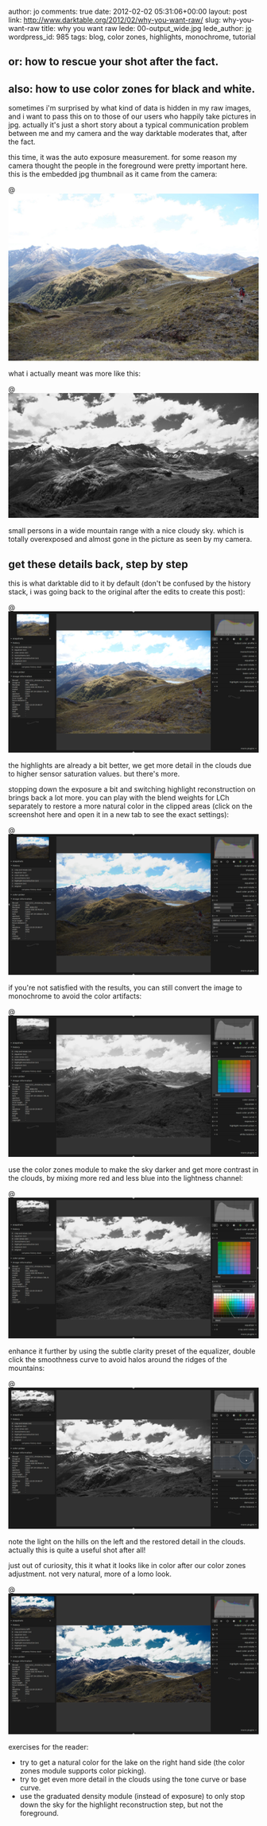 author: jo
comments: true
date: 2012-02-02 05:31:06+00:00
layout: post
link: http://www.darktable.org/2012/02/why-you-want-raw/
slug: why-you-want-raw
title: why you want raw
lede: 00-output_wide.jpg
lede_author: <a href="https://jo.dreggn.org/home/">jo</a>
wordpress_id: 985
tags: blog, color zones, highlights, monochrome, tutorial

## or: how to rescue your shot after the fact.




## also: how to use color zones for black and white.


sometimes i'm surprised by what kind of data is hidden in my raw images, and i want to pass this on to those of our users who happily take pictures in jpg. actually it's just a short story about a typical communication problem between me and my camera and the way darktable moderates that, after the fact.

this time, it was the auto exposure measurement. for some reason my camera thought the people in the foreground were pretty important here. this is the embedded jpg thumbnail as it came from the camera:

@![00-from-cam](00-from-cam.jpg)

what i actually meant was more like this:

@![00-output](00-output.jpg)

small persons in a wide mountain range with a nice cloudy sky. which is totally overexposed and almost gone in the picture as seen by my camera.


## get these details back, step by step


this is what darktable did to it by default (don't be confused by the history stack, i was going back to the original after the edits to create this post):

@![01-original](01-original.jpg)

the highlights are already a bit better, we get more detail in the clouds due to higher sensor saturation values. but there's more.

stopping down the exposure a bit and switching highlight reconstruction on brings back a lot more. you can play with the blend weights for LCh separately to restore a more natural color in the clipped areas (click on the screenshot here and open it in a new tab to see the exact settings):

@![02-highlights](02-highlights.jpg)

if you're not satisfied with the results, you can still convert the image to monochrome to avoid the color artifacts:

@![03-monochrome](03-monochrome.jpg)

use the color zones module to make the sky darker and get more contrast in the clouds, by mixing more red and less blue into the lightness channel:

@![04-color-zones](04-color-zones.jpg)

enhance it further by using the subtle clarity preset of the equalizer, double click the smoothness curve to avoid halos around the ridges of the mountains:

@![05-final](05-final.jpg)

note the light on the hills on the left and the restored detail in the clouds. actually this is quite a useful shot after all!

just out of curiosity, this it what it looks like in color after our color zones adjustment. not very natural, more of a lomo look.

@![06-in-color](06-in-color.jpg)

exercises for the reader:

* try to get a natural color for the lake on the right hand side (the color zones module supports color picking).
* try to get even more detail in the clouds using the tone curve or base curve.
* use the graduated density module (instead of exposure) to only stop down the sky for the highlight reconstruction step, but not the foreground.

